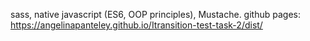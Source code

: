 sass, native javascript (ES6, OOP principles), Mustache.
github pages: https://angelinapanteley.github.io/Itransition-test-task-2/dist/